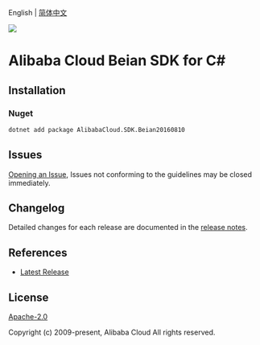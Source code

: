 English | [简体中文](README-CN.md)

![](https://aliyunsdk-pages.alicdn.com/icons/AlibabaCloud.svg)

# Alibaba Cloud Beian SDK for C#

## Installation

### Nuget

```bash
dotnet add package AlibabaCloud.SDK.Beian20160810
```

## Issues

[Opening an Issue](https://github.com/aliyun/alibabacloud-csharp-sdk/issues/new), Issues not conforming to the guidelines may be closed immediately.

## Changelog

Detailed changes for each release are documented in the [release notes](./ChangeLog.md).

## References

* [Latest Release](https://github.com/aliyun/alibabacloud-csharp-sdk/)

## License

[Apache-2.0](http://www.apache.org/licenses/LICENSE-2.0)

Copyright (c) 2009-present, Alibaba Cloud All rights reserved.
